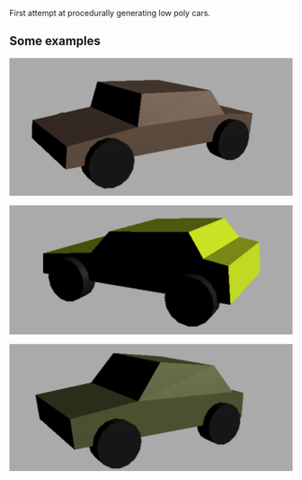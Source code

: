 First attempt at procedurally generating low poly cars.

## Some examples
![ScreenShot1](./examples/car1.png)

![ScreenShot2](./examples/car2.png)

![ScreenShot3](./examples/car3.png)
